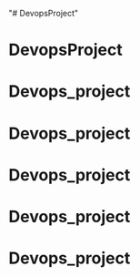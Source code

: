 "# DevopsProject" 
# DevopsProject
# Devops_project
# Devops_project
# Devops_project
# Devops_project
# Devops_project
